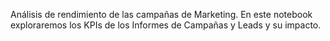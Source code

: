 Análisis de rendimiento de las campañas de Marketing. En este notebook exploraremos los KPIs de los Informes de Campañas y Leads y su impacto.
